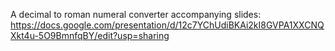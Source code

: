 A decimal to roman numeral converter 
accompanying slides: https://docs.google.com/presentation/d/12c7YChUdiBKAi2kI8GVPA1XXCNQXkt4u-5O9BmnfqBY/edit?usp=sharing
